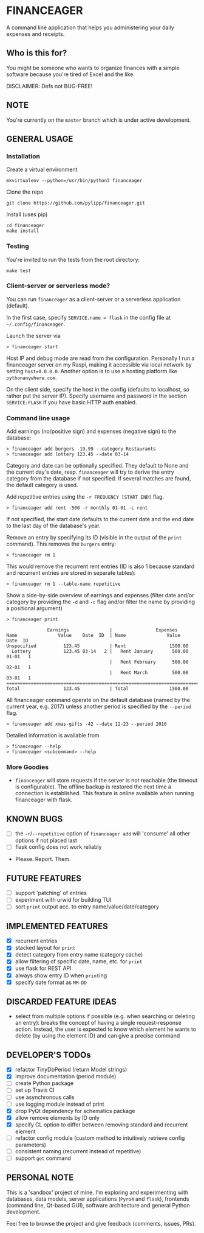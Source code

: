 FINANCEAGER
===========

A command line application that helps you administering your daily expenses and receipts.

Who is this for?
----------------
You might be someone who wants to organize finances with a simple software
because you're tired of Excel and the like.

DISCLAIMER: Defs not BUG-FREE!

NOTE
----
You're currently on the `master` branch which is under active development.

GENERAL USAGE
-------------
### Installation

Create a virtual environment

    mkvirtualenv --python=/usr/bin/python3 financeager

Clone the repo

    git clone https://github.com/pylipp/financeager.git

Install (uses pip)

    cd financeager
    make install

### Testing

You're invited to run the tests from the root directory:

    make test

### Client-server or serverless mode?

You can run `financeager` as a client-server or a serverless application (default).

In the first case, specify `SERVICE.name = flask` in the config file at `~/.config/financeager`.

Launch the server via

    > financeager start

Host IP and debug mode are read from the configuration. Personally I run a financeager server on my Raspi, making it accessible via local network by setting `host=0.0.0.0`. Another option is to use a hosting platform like `pythonanywhere.com`.

On the client side, specify the host in the config (defaults to localhost, so rather put the server IP). Specify username and password in the section `SERVICE:FLASK` if you have basic HTTP auth enabled.

### Command line usage

Add earnings (no/positive sign) and expenses (negative sign) to the database:

    > financeager add burgers -19.99 --category Restaurants
    > financeager add lottery 123.45 --date 03-14

Category and date can be optionally specified. They default to None and the current day's date, resp. `financeager` will try to derive the entry category from the database if not specified. If several matches are found, the default category is used.

Add repetitive entries using the `-r FREQUENCY [START END]` flag.

    > financeager add rent -500 -r monthly 01-01 -c rent

If not specified, the start date defaults to the current date and the end date to the last day of the database's year.

Remove an entry by specifying its ID (visible in the output of the `print` command). This removes the `burgers` entry:

    > financeager rm 1

This would remove the recurrent rent entries (ID is also 1 because standard and recurrent entries are stored in separate tables):

    > financeager rm 1 --table-name repetitive

Show a side-by-side overview of earnings and expenses (filter date and/or category by providing the `-d` and `-c` flag and/or filter the name by providing a positional argument)

    > financeager print

                   Earnings               |                Expenses
	Name               Value    Date  ID  | Name               Value    Date  ID
	Unspecified          123.45           | Rent                1500.00
	  Lottery            123.45 03-14   2 |   Rent January       500.00 01-01   1
	                                      |   Rent February      500.00 02-01   1
                                          |   Rent March         500.00 03-01   1
	=============================================================================
	Total                123.45           | Total               1500.00

All financeager command operate on the default database (named by the current year, e.g. 2017) unless another period is specified by the `--period` flag.

	> financeager add xmas-gifts -42 --date 12-23 --period 2016

Detailed information is available from

	> financeager --help
	> financeager <subcommand> --help

### More Goodies

- `financeager` will store requests if the server is not reachable (the timeout is configurable). The offline backup is restored the next time a connection is established. This feature is online available when running financeager with flask.

KNOWN BUGS
----------
- [ ] the `-r`/`--repetitive` option of `financeager add` will 'consume' all other options if not placed last
- [ ] flask config does not work reliably
- Please. Report. Them.

FUTURE FEATURES
---------------
- [ ] support 'patching' of entries
- [ ] experiment with urwid for building TUI
- [ ] sort `print` output acc. to entry name/value/date/category

IMPLEMENTED FEATURES
---------------
- [x] recurrent entries
- [x] stacked layout for `print`
- [x] detect category from entry name (category cache)
- [x] allow filtering of specific date, name, etc. for `print`
- [x] use flask for REST API
- [x] always show entry ID when `print`ing
- [x] specify date format as `MM-DD`

DISCARDED FEATURE IDEAS
-----------------------
- select from multiple options if possible (e.g. when searching or deleting an entry): breaks the concept of having a single request-response action. Instead, the user is expected to know which element he wants to delete (by using the element ID) and can give a precise command

DEVELOPER'S TODOs
-----------------
- [x] refactor TinyDbPeriod (return Model strings)
- [x] improve documentation (period module)
- [ ] create Python package
- [ ] set up Travis CI
- [ ] use asynchronous calls
- [ ] use logging module instead of print
- [x] drop PyQt dependency for schematics package
- [x] allow remove elements by ID only
- [x] specify CL option to differ between removing standard and recurrent element
- [ ] refactor config module (custom method to intuitively retrieve config parameters)
- [ ] consistent naming (recurrent instead of repetitive)
- [ ] support `get` command

PERSONAL NOTE
-------------
This is a 'sandbox' project of mine. I'm exploring and experimenting with databases, data models, server applications (`Pyro4` and `flask`), frontends (command line, Qt-based GUI), software architecture and general Python development.

Feel free to browse the project and give feedback (comments, issues, PRs).

